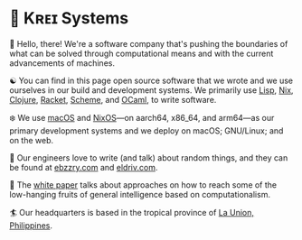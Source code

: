 # 🌊 Kʀᴇɪ Systems

👋️ Hello, there! We're a software company that's pushing the boundaries of what
can be solved through computational means and with the current advancements of
machines.

☯️️ You can find in this page open source software that we wrote and we use
ourselves in our build and development systems. We primarily use
[Lisp](https://lisp-lang.org), [Nix](https://nixos.org),
[Clojure](https://clojure.org), [Racket](https://racket-lang.org),
[Scheme](https://www.scheme.org/), and [OCaml](https://ocaml.org), to write
software.

❄️️ We use [macOS](https://en.wikipedia.org/wiki/MacOS) and
[NixOS](https://nixos.org)—on aarch64, x86_64, and arm64—as our primary
development systems and we deploy on macOS; GNU/Linux; and on the web.

🐚️️️ Our engineers love to write (and talk) about random things, and they can be
found at [ebzzry.com](https://ebzzry.com) and [eldriv.com](https://eldriv.com).

🧠 The [white paper](https://github.com/krei-systems/white-paper/blob/main/white-paper.org)
talks about approaches on how to reach some of the low-hanging fruits of general
intelligence based on computationalism.

🏄️️️ Our headquarters is based in the tropical province of [La Union, Philippines](https://en.wikipedia.org/wiki/La_Union).
